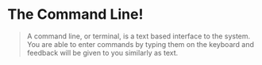 # The Command Line!
>A command line, or terminal, is a text based interface to the system. You are able to enter commands by typing them on the keyboard and feedback will be given to you similarly as text.
